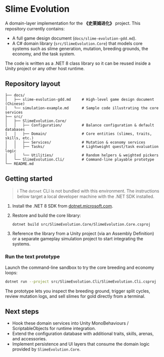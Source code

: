 # Slime Evolution

A domain-layer implementation for the **《史莱姆进化》** project. This repository currently contains:

- A full game design document (`docs/slime-evolution-gdd.md`).
- A C# domain library (`src/SlimeEvolution.Core`) that models core systems such as
  slime generation, mutation, breeding grounds, the economy, and the task system.

The code is written as a .NET 8 class library so it can be reused inside a Unity
project or any other host runtime.

## Repository layout

```
├── docs/
│   ├── slime-evolution-gdd.md     # High-level game design document (Chinese)
│   └── simulation-example.md      # Sample code illustrating the core services
├── src/
│   ├── SlimeEvolution.Core/
│   │   ├── Configuration/         # Balance configuration & default databases
│   │   ├── Domain/                # Core entities (slimes, traits, skills, etc.)
│   │   ├── Services/              # Mutation & economy services
│   │   ├── Tasks/                 # Lightweight quest/task evaluation logic
│   │   └── Utilities/             # Random helpers & weighted pickers
│   └── SlimeEvolution.Cli/        # Command-line playable prototype
└── README.md
```

## Getting started

> ℹ️ The `dotnet` CLI is not bundled with this environment. The instructions
> below target a local developer machine with the .NET SDK installed.

1. Install the .NET 8 SDK from [dotnet.microsoft.com](https://dotnet.microsoft.com/download).
2. Restore and build the core library:

   ```bash
   dotnet build src/SlimeEvolution.Core/SlimeEvolution.Core.csproj
   ```

3. Reference the library from a Unity project (via an Assembly Definition) or a
   separate gameplay simulation project to start integrating the systems.

### Run the text prototype

Launch the command-line sandbox to try the core breeding and economy loops:

```bash
dotnet run --project src/SlimeEvolution.Cli/SlimeEvolution.Cli.csproj
```

The prototype lets you inspect the breeding ground, trigger split cycles,
review mutation logs, and sell slimes for gold directly from a terminal.

## Next steps

- Hook these domain services into Unity MonoBehaviours / ScriptableObjects for
  runtime integration.
- Extend the configuration database with additional traits, skills, arenas, and
  accessories.
- Implement persistence and UI layers that consume the domain logic provided by
  `SlimeEvolution.Core`.
